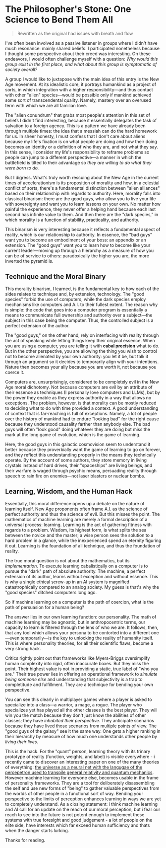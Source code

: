 # The Philosopher's Stone: One Science to Bend Them All

> Rewritten as the original had issues with breath and flow

I've often been involved as a passive listener in groups where I didn't have much resonance: mainly shared beliefs. I participated nonetheless because I thought some perspective about their creed was interesting. On these endeavors, I would often challenge myself with a question: _Why would this group exist in the first place, and what about this group is symptomatic of society overall?_

A group I would like to juxtapose with the main idea of this entry is the New Age movement. At its idealistic core, it portrays humankind as a project of sorts, in which integration with a higher responsibility—and thus contact with other "alien" species—would be possible only if mankind achieved some sort of transcendental quality. Namely, mastery over an overused term with which we are all familiar: love.

The "alien conundrum" that grabs most people's attention in this set of beliefs I didn't find interesting, because it essentially delegates the task of salvation to a foreign agency. This is a pattern we have already been through multiple times: the idea that a messiah can do the hard homework for us. In sheer honesty, I must confess that I don't care about aliens because my life's fixation is on what people are doing and how their doing becomes an identity or a definition of who they are, and not what they say. In this sense, I consider my life's responsibility to reframe problems so people can jump to a different perspective—a manner in which the battlefield is tilted to their advantage so _they are willing to do what they were born to do._

But I digress. What's truly worth rescuing about the New Age in the current times of accelerationism is its proposition of morality and how, in a celestial conflict of sorts, there's a fundamental distinction between "alien alliances" based on their relationship with regards to authority. Here, morality falls into classical binarism: there are the good guys, who allow you to live your life with sovereignty and want you to learn lessons on your own. No matter how painful the experience, they never offer a helping hand because each last second has infinite value to them. And then there are the "dark species," in which morality is a function of stability, practicality, and authority.

This binarism is very interesting because it reflects a fundamental aspect of reality, which is our relationship to authority. In essence, the "bad guys" want you to become an embodiment of your boss: an appendix or an extension. The "good guys" want you to learn how to become like your current leader—moving up through a hierarchy as a measure of how you can be of service to others: paradoxically the higher you are, the more inverted the pyramid is.

## Technique and the Moral Binary
This morality binarism, I learned, is the fundamental key to how each of the sides relates to technique and, by extension, technology. The "good species" forbid the use of computers, while the dark species employ mechanisms like computers and A.I. to their fullest extent. The reason why is simple: the code that goes into a computer program is essentially a means to communicate full ownership and authority over a subject—the subject in this case being the computer. Thus, the controlled subject is a perfect extension of the author.

The "good guys," on the other hand, rely on interfacing with reality through the act of speaking while letting things keep their original essence. When you are using a computer, you are telling it with **cabal precision** what to do. But in the other perspective, you are allowing the thing you wish to control not to become alienated by your own authority: you let it be, but talk it through an argument so it decides to temporarily align with your intentions. Nature then becomes your ally because you are worth it, not because you coerce it.

Computers are, unsurprisingly, considered to be completely evil in the New Age moral dichotomy. Not because computers are evil by an attribute of their essence as techniques (I personally love computers and LLMs), but by the power they enable as they express authority in a way that allows no exceptions. The problem, however, is that morality can be mostly reduced to deciding what to do with time provided a context. A good understanding of context that is far-reaching is full of exceptions. Namely, a lot of people over the history of mankind had to endure "looking bad" for the right cause because they understood causality farther than anybody else. The bad guys will often "look good" doing whatever they are doing but miss the mark at the long game of evolution, which is the game of learning.

Here, the good guys in this galactic cosmovision seem to understand it better because they proverbially want the game of learning to go on forever, and they reflect this understanding properly in the means they technically operate. By the account of some authors, they store memory in living crystals instead of hard drives, their "spaceships" are living beings, and their warfare is waged through psychic means, persuading reality through speech to rain fire on enemies—not laser blasters or nuclear bombs.

## Learning, Wisdom, and the Human Hack


Essentially, this moral difference opens up a debate on the nature of learning itself. New Age proponents often frame A.I. as the science of perfect authority and thus the science of evil. But this misses the point. The mathematics of machine learning are merely a formal description of a universal process: learning. Learning is the act of gathering fitness with regards to a problem. Wisdom, its highest form, is what splits the sea between the novice and the master; a wise person sees the solution to a hard problem in a glance, while the inexperienced spend an eternity figuring it out. Learning is the foundation of all technique, and thus the foundation of reality.

The true moral question is not about the mathematics, but its *implementation*. To execute learning cabalistically on a computer is to pursue the "dark" path of absolute authority. The machine, a perfect extension of its author, learns without exception and without essence. This is why a single ethical screw-up in an AI system is magnified catastrophically compared to an analog society. My guess is that's why the "good species" ditched computers long ago.

So if machine learning on a computer is the path of coercion, what is the path of persuasion for a human being?

The answer lies in our own learning function: our personality. The math of machine learning may be agnostic, but in anthropocentric terms, our capacity to learn is filtered through the lens of who we are. It follows, then, that any tool which allows your persona to be contorted into a different one—even temporarily—is the key to unlocking the reality of humanity itself. This is where personality theories, for all their scientific flaws, become a very strong hack.

Critics rightly point out that frameworks like Myers-Briggs oversimplify human complexity into rigid, often inaccurate boxes. But they miss the point. Their highest value is not in providing a static, true label of "who you are." Their true power lies in offering an operational framework to *simulate being someone else* and understanding that subjectivity is a trap to completitude and fulfillment. They are a technique for bending your own perspective.

You can see this clearly in multiplayer games where a player is asked to specialize into a class—a warrior, a mage, a rogue. The player who specializes yet has played all the other classes is the best player. They will win you the match because they don't just know the abilities of other classes; they have *inhabited their perspective*. They anticipate scenarios because they have lived those scenarios from multiple points of view. The "good guys of the galaxy" see it the same way. One gets a higher ranking in their hierarchy by measure of how much one understands other people by *living their lives*.

This is the hack. For the "quant" person, learning theory with its trinary prototype of reality (function, weights, and label) is visible everywhere - i recently came to discover an interesting paper on one of the many theories of everything: [the universe as a neural net with the langugae of the percepetron used to transpile general relativity and quantum mechanics](https://arxiv.org/abs/2008.01540). However machine learning for everyone else, becomes usable in the frame of personality frameworks. They are a tool for deliberately disassembling the self and use new forms of "being" to gather valuable perspectives from the worlds of other people in a functional sort of way. Bending your perspective to the limits of perception enhances learning in ways we are yet to completely understand. As a closing statement: i think machine learning and AI call for an update on the reach of our moral perception, but i fear our reach to see into the future is not potent enough to implement these systems with true foresight and good judgement - a lot of people on the elite side, have interests which far exceed human sufficiency and thats when the danger starts lurking.

Thanks for reading.